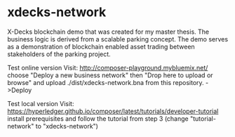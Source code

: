 # xdecks-network

X-Decks blockchain demo that was created for my master thesis. The business logic is derived from a scalable parking concept. The demo serves as a demonstration of blockchain enabled asset trading between stakeholders of the parking project. 

Test online version
Visit: http://composer-playground.mybluemix.net/ choose "Deploy a new business network" then "Drop here to upload or browse" and upload ./dist/xdecks-network.bna from this repository. ->Deploy


Test local version
Visit: https://hyperledger.github.io/composer/latest/tutorials/developer-tutorial install prerequisites and follow the tutorial from step 3 (change "tutorial-network" to "xdecks-network")


